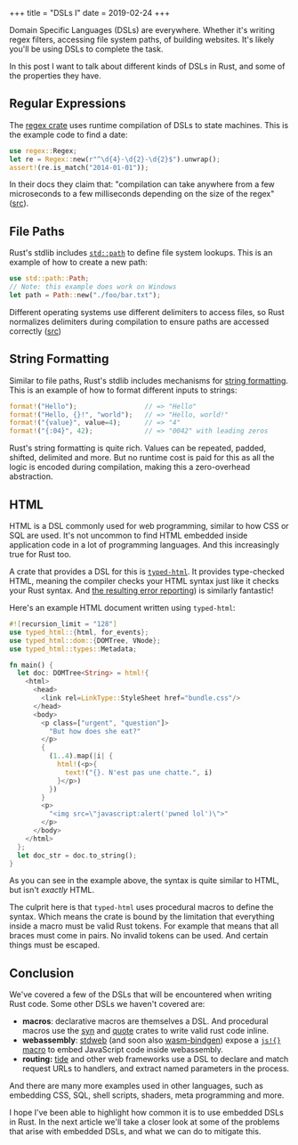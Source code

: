 +++
title = "DSLs I"
date = 2019-02-24
+++

Domain Specific Languages (DSLs) are everywhere. Whether it's writing regex
filters, accessing file system paths, of building websites. It's likely you'll
be using DSLs to complete the task.

In this post I want to talk about different kinds of DSLs in Rust, and some of
the properties they have.

## Regular Expressions
The [regex crate](https://docs.rs/regex/1.1.0/regex/) uses runtime compilation
of DSLs to state machines. This is the example code to find a date:

```rust
use regex::Regex;
let re = Regex::new(r"^\d{4}-\d{2}-\d{2}$").unwrap();
assert!(re.is_match("2014-01-01"));
```

In their docs they claim that: "compilation can take anywhere from a few
microseconds to a few milliseconds depending on the size of the regex"
([src](https://docs.rs/regex/1.1.0/regex/#example-avoid-compiling-the-same-regex-in-a-loop)).

## File Paths
Rust's stdlib includes
[`std::path`](https://doc.rust-lang.org/std/path/index.html) to define file
system lookups. This is an example of how to create a new path:

```rust
use std::path::Path;
// Note: this example does work on Windows
let path = Path::new("./foo/bar.txt");
```

Different operating systems use different delimiters to access
files, so Rust normalizes delimiters during compilation to ensure paths are
accessed correctly ([src](https://doc.rust-lang.org/std/path/struct.Path.html))

## String Formatting
Similar to file paths, Rust's stdlib includes mechanisms for [string
formatting](https://doc.rust-lang.org/std/fmt/index.html). This is an example of
how to format different inputs to strings:

```rust
format!("Hello");                 // => "Hello"
format!("Hello, {}!", "world");   // => "Hello, world!"
format!("{value}", value=4);      // => "4"
format!("{:04}", 42);             // => "0042" with leading zeros
```

Rust's string formatting is quite rich. Values can be repeated, padded, shifted,
delimited and more. But no runtime cost is paid for this as all the logic is
encoded during compilation, making this a zero-overhead abstraction.

## HTML
HTML is a DSL commonly used for web programming, similar to how CSS or SQL are
used. It's not uncommon to find HTML embedded inside application code in a lot
of programming languages. And this increasingly true for Rust too.

A crate that provides a DSL for this is
[`typed-html`](https://docs.rs/typed-html/0.1.1/typed_html/). It provides
type-checked HTML, meaning the compiler checks your HTML syntax just like it
checks your Rust syntax. And [the resulting
error reporting](https://twitter.com/bodil/status/1063929911331696640)) is
similarly fantastic!

Here's an example HTML document written using `typed-html`:

```rust
#![recursion_limit = "128"]
use typed_html::{html, for_events};
use typed_html::dom::{DOMTree, VNode};
use typed_html::types::Metadata;

fn main() {
  let doc: DOMTree<String> = html!{
    <html>
      <head>
        <link rel=LinkType::StyleSheet href="bundle.css"/>
      </head>
      <body>
        <p class=["urgent", "question"]>
          "But how does she eat?"
        </p>
        {
          (1..4).map(|i| {
            html!(<p>{
              text!("{}. N'est pas une chatte.", i)
            }</p>)
          })
        }
        <p>
          "<img src=\"javascript:alert('pwned lol')\">"
        </p>
      </body>
    </html>
  };
  let doc_str = doc.to_string();
}
```

As you can see in the example above, the syntax is quite similar to HTML, but
isn't _exactly_ HTML.

The culprit here is that `typed-html` uses procedural macros to define the
syntax. Which means the crate is bound by the limitation that everything inside
a macro must be valid Rust tokens. For example that means that all braces must
come in pairs. No invalid tokens can be used. And certain things must be
escaped.

## Conclusion
We've covered a few of the DSLs that will be encountered when writing Rust code.
Some other DSLs we haven't covered are:

- __macros__: declarative macros are themselves a DSL. And procedural macros use
  the [syn](https://docs.rs/syn/0.15.26/syn/) and
  [quote](https://docs.rs/quote/0.6.11/quote/) crates to write valid rust code
  inline.
- __webassembly__: [stdweb](https://docs.rs/stdweb/0.4.14/stdweb/macro.js.html)
  (and soon also
  [wasm-bindgen](https://docs.rs/wasm-bindgen/0.2.37/wasm_bindgen/)) expose a
  [`js!{}` macro](https://docs.rs/stdweb/0.4.14/stdweb/macro.js.html)
  to embed JavaScript code inside webassembly.
- __routing:__ [tide](https://docs.rs/tide/0.0.4/tide/) and other web frameworks
  use a DSL to declare and match request URLs to handlers, and extract named
  parameters in the process.

And there are many more examples used in other languages, such as embedding CSS,
SQL, shell scripts, shaders, meta programming and more.

I hope I've been able to highlight how common it is to use embedded DSLs in
Rust. In the next article we'll take a closer look at some of the problems that
arise with embedded DSLs, and what we can do to mitigate this.
